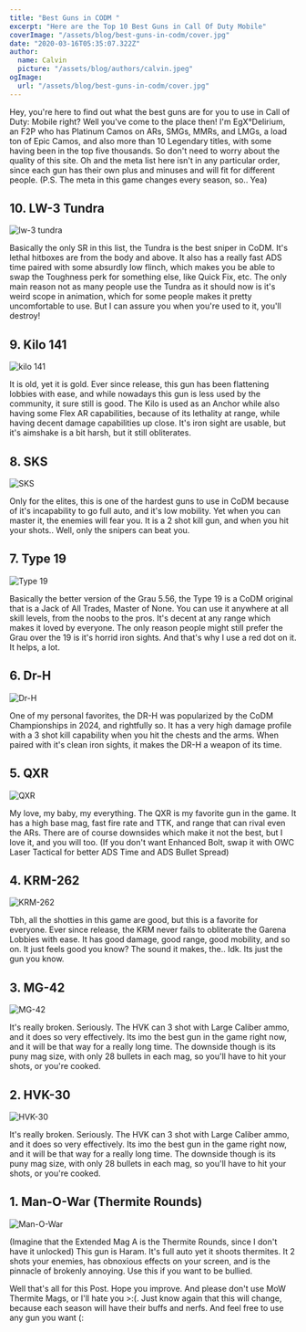 ```yaml
---
title: "Best Guns in CODM "
excerpt: "Here are the Top 10 Best Guns in Call Of Duty Mobile"
coverImage: "/assets/blog/best-guns-in-codm/cover.jpg"
date: "2020-03-16T05:35:07.322Z"
author:
  name: Calvin
  picture: "/assets/blog/authors/calvin.jpeg"
ogImage:
  url: "/assets/blog/best-guns-in-codm/cover.jpg"
---
```



Hey, you're here to find out what the best guns are for you to use in Call of Duty: Mobile right? Well you've come to the place then! I'm EgX°Delirium, an F2P who has Platinum Camos on ARs, SMGs, MMRs, and LMGs, a load ton of Epic Camos, and also more than 10 Legendary titles, with some having been in the top five thousands. So don't need to worry about the quality of this site. Oh and the meta list here isn't in any particular order, since each gun has their own plus and minuses and will fit for different people. (P.S. The meta in this game changes every season, so.. Yea)

## 10. LW-3 Tundra
![lw-3 tundra](/assets/blog/best-guns-in-codm/Lw3-Tundra.jpg)

Basically the only SR in this list, the Tundra is the best sniper in CoDM. It's lethal hitboxes are from the body and above. It also has a really fast ADS time paired with some absurdly low flinch, which makes you be able to swap the Toughness perk for something else, like Quick Fix, etc. The only main reason not as many people use the Tundra as it should now is it's weird scope in animation, which for some people makes it pretty uncomfortable to use. But I can assure you when you're used to it, you'll destroy!

## 9. Kilo 141
![kilo 141](/assets/blog/best-guns-in-codm/Kilo-141.jpg)

It is old, yet it is gold. Ever since release, this gun has been flattening lobbies with ease, and while nowadays this gun is less used by the community, it sure still is good. The Kilo is used as an Anchor while also having some Flex AR capabilities, because of its lethality at range, while having decent damage capabilities up close. It's iron sight are usable, but it's aimshake is a bit harsh, but it still obliterates.

## 8. SKS
![SKS](/assets/blog/best-guns-in-codm/SKS.jpg)

Only for the elites, this is one of the hardest guns to use in CoDM because of it's incapability to go full auto, and it's low mobility. Yet when you can master it, the enemies will fear you. It is a 2 shot kill gun, and when you hit your shots.. Well, only the snipers can beat you.

## 7. Type 19
![Type 19](/assets/blog/best-guns-in-codm/Type-19.jpg)

Basically the better version of the Grau 5.56, the Type 19 is a CoDM original that is a Jack of All Trades, Master of None. You can use it anywhere at all skill levels, from the noobs to the pros. It's decent at any range which makes it loved by everyone. The only reason people might still prefer the Grau over the 19 is it's horrid iron sights. And that's why I use a red dot on it. It helps, a lot.

## 6. Dr-H
![Dr-H](/assets/blog/best-guns-in-codm/DR-H.jpg)

One of my personal favorites, the DR-H was popularized by the CoDM Championships in 2024, and rightfully so. It has a very high damage profile with a 3 shot kill capability when you hit the chests and the arms. When paired with it's clean iron sights, it makes the DR-H a weapon of its time.

## 5. QXR
![QXR](/assets/blog/best-guns-in-codm/QXR.jpg)

My love, my baby, my everything. The QXR is my favorite gun in the game. It has a high base mag, fast fire rate and TTK, and range that can rival even the ARs. There are of course downsides which make it not the best, but I love it, and you will too. (If you don't want Enhanced Bolt, swap it with OWC Laser Tactical for better ADS Time and ADS Bullet Spread)

## 4. KRM-262
![KRM-262](/assets/blog/best-guns-in-codm/KRM-262.jpg)


Tbh, all the shotties in this game are good, but this is a favorite for everyone. Ever since release, the KRM never fails to obliterate the Garena Lobbies with ease. It has good damage, good range, good mobility, and so on. It just feels good you know? The sound it makes, the.. Idk. Its just the gun you know.

## 3. MG-42
![MG-42](/assets/blog/best-guns-in-codm/MG-42.jpg)

It's really broken. Seriously. The HVK can 3 shot with Large Caliber ammo, and it does so very effectively. Its imo the best gun in the game right now, and it will be that way for a really long time. The downside though is its puny mag size, with only 28 bullets in each mag, so you'll have to hit your shots, or you're cooked.

## 2. HVK-30
![HVK-30](/assets/best-guns-in-codm/HVK-30.jpg)

It's really broken. Seriously. The HVK can 3 shot with Large Caliber ammo, and it does so very effectively. Its imo the best gun in the game right now, and it will be that way for a really long time. The downside though is its puny mag size, with only 28 bullets in each mag, so you'll have to hit your shots, or you're cooked.

## 1. Man-O-War (Thermite Rounds)
![Man-O-War](/assets/blog/best-guns-in-codm/MAN-O-WAR.jpg)

(Imagine that the Extended Mag A is the Thermite Rounds, since I don't have it unlocked) This gun is Haram. It's full auto yet it shoots thermites. It 2 shots your enemies, has obnoxious effects on your screen, and is the pinnacle of brokenly annoying. Use this if you want to be bullied.

Well that's all for this Post. Hope you improve. And please don't use MoW Thermite Mags, or I'll hate you >:(. Just know again that this will change, because each season will have their buffs and nerfs. And feel free to use any gun you want (:

